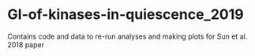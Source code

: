 # GI-of-kinases-in-quiescence_2019
Contains code and data to re-run analyses and making plots for Sun et al. 2018 paper
